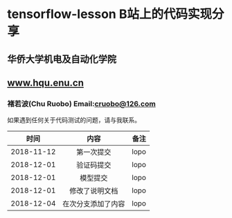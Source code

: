 # tensorflow-lesson B站上的代码实现分享
## 华侨大学机电及自动化学院 
## www.hqu.enu.cn
### 褚若波(Chu Ruobo) Email:cruobo@126.com
如果遇到任何关于代码测试的问题，请与我联系。

| 时间          | 内容           | 备注  |
| ------------- |:-------------:| -----:|
| 2018-11-12    | 第一次提交     |  lopo |
| 2018-12-01    | 验证码提交     |  lopo |
| 2018-12-01    | 模型提交     |  lopo |
| 2018-12-01    | 修改了说明文档 | lopo|
| 2018-12-04    | 在次分支添加了内容| lopo|
